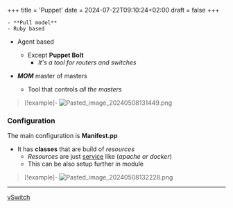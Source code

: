 +++
title = 'Puppet'
date = 2024-07-22T09:10:24+02:00
draft = false
+++

    - **Pull model**
	- Ruby based
- Agent based 
	- Except **Puppet Bolt**
		- *It's a tool for routers and switches*


- ***MOM***   master of masters
	- Tool  that controls *all the masters*

>[!example]-
![Pasted_image_20240508131449.png](/Notes/Pasted_image_20240508131449.png)

### Configuration 

The main configuration is **Manifest.pp**
- It has **classes** that are build of *resources*
	- *Resources* are just [service](/obisdian_ntoes/notes_obsidian/Linux/service.md) like (*apache or docker*) 
	- This can be also setup further in module 
	
>[!example]- 
![Pasted_image_20240508132228.png](/Notes/Pasted_image_20240508132228.png)


--- 
[vSwitch](/obisdian_ntoes/notes_obsidian/ZPythonref/DjangoFramework/Network+/vitrual/vSwitch.md)